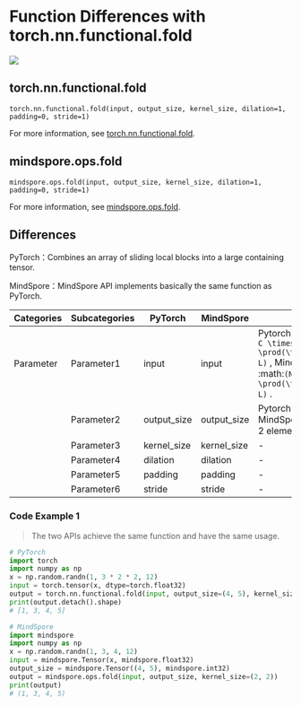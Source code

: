 # Function Differences with torch.nn.functional.fold

<a href="https://gitee.com/mindspore/docs/blob/master/docs/mindspore/source_en/note/api_mapping/pytorch_diff/mindspore.ops.fold.md" target="_blank"><img src="https://mindspore-website.obs.cn-north-4.myhuaweicloud.com/website-images/master/resource/_static/logo_source_en.png"></a>

## torch.nn.functional.fold

```text
torch.nn.functional.fold(input, output_size, kernel_size, dilation=1, padding=0, stride=1)
```

For more information, see [torch.nn.functional.fold](https://pytorch.org/docs/1.8.1/nn.functional.html#torch.nn.functional.fold).

## mindspore.ops.fold

```text
mindspore.ops.fold(input, output_size, kernel_size, dilation=1, padding=0, stride=1)
```

For more information, see [mindspore.ops.fold](https://www.mindspore.cn/docs/en/master/api_python/ops/mindspore.ops.fold.html).

## Differences

PyTorch：Combines an array of sliding local blocks into a large containing tensor.

MindSpore：MindSpore API implements basically the same function as PyTorch.

| Categories | Subcategories |PyTorch | MindSpore | Difference |
| ---- | ----- | ------- | --------- | ------------- |
|Parameter | Parameter1 | input | input | Pytorch: shape is :math:`(N, C \times \prod(\text{kernel_size}), L)` , MindSpore: shape is :math:`(N, C, \prod(\text{kernel_size}), L)` . |
| | Parameter2 | output_size | output_size | Pytorch: int or tuple, MindSpore: 1D tensor with 2 elements of data type int. |
| | Parameter3 | kernel_size | kernel_size |- |
| | Parameter4 | dilation | dilation |- |
| | Parameter5 | padding | padding |- |
| | Parameter6 | stride | stride |- |

### Code Example 1

> The two APIs achieve the same function and have the same usage.

```python
# PyTorch
import torch
import numpy as np
x = np.random.randn(1, 3 * 2 * 2, 12)
input = torch.tensor(x, dtype=torch.float32)
output = torch.nn.functional.fold(input, output_size=(4, 5), kernel_size=(2, 2))
print(output.detach().shape)
# [1, 3, 4, 5]

# MindSpore
import mindspore
import numpy as np
x = np.random.randn(1, 3, 4, 12)
input = mindspore.Tensor(x, mindspore.float32)
output_size = mindspore.Tensor((4, 5), mindspore.int32)
output = mindspore.ops.fold(input, output_size, kernel_size=(2, 2))
print(output)
# (1, 3, 4, 5)
```

